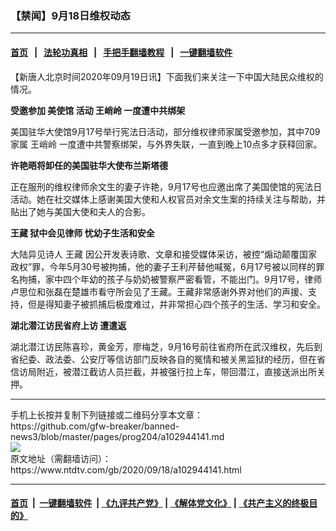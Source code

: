 ### 【禁闻】9月18日维权动态
------------------------

#### [首页](https://github.com/gfw-breaker/banned-news3/blob/master/README.md) &nbsp;&nbsp;|&nbsp;&nbsp; [法轮功真相](https://github.com/begood0513/basic/blob/master/README.md)  &nbsp;&nbsp;|&nbsp;&nbsp; [手把手翻墙教程](https://github.com/gfw-breaker/guides/wiki)  &nbsp;&nbsp;|&nbsp;&nbsp; [一键翻墙软件](https://github.com/gfw-breaker/nogfw/blob/master/README.md)  



<div><div class="post_content" itemprop="articleBody">
 <p>
  【新唐人北京时间2020年09月19日讯】下面我们来关注一下中国大陆民众维权的情况。
 </p>
 <p>
  <strong>
   受邀参加
   <ok href="https://www.ntdtv.com/gb/美使馆.htm">
    美使馆
   </ok>
   活动
   <ok href="https://www.ntdtv.com/gb/王峭岭.htm">
    王峭岭
   </ok>
   一度遭中共绑架
  </strong>
 </p>
 <p>
  美国驻华大使馆9月17号举行宪法日活动，部分维权律师家属受邀参加，其中709家属
  <ok href="https://www.ntdtv.com/gb/王峭岭.htm">
   王峭岭
  </ok>
  一度遭中共警察绑架，与外界失联，一直到晚上10点多才获释回家。
 </p>
 <p>
  <strong>
   许艳晤将卸任的美国驻华大使布兰斯塔德
  </strong>
 </p>
 <p>
  正在服刑的维权律师余文生的妻子许艳，9月17号也应邀出席了美国使馆的宪法日活动。她在社交媒体上感谢美国大使和人权官员对余文生案的持续关注与帮助，并贴出了她与美国大使和夫人的合影。
 </p>
 <p>
  <strong>
   <ok href="https://www.ntdtv.com/gb/王藏.htm">
    王藏
   </ok>
   狱中会见律师 忧幼子生活和安全
  </strong>
 </p>
 <p>
  大陆异见诗人
  <ok href="https://www.ntdtv.com/gb/王藏.htm">
   王藏
  </ok>
  因公开发表诗歌、文章和接受媒体采访，被控“煽动颠覆国家政权”罪，今年5月30号被拘捕，他的妻子王利芹替他喊冤，6月17号被以同样的罪名拘捕，家中四个年幼的孩子与奶奶被警察严密看管，不能出门。9月17号，律师卢思位和张磊在楚雄市看守所会见了王藏。王藏非常感谢外界对他们的声援、支持，但是得知妻子被抓捕后极度难过，并非常担心四个孩子的生活、学习和安全。
 </p>
 <p>
  <strong>
   湖北潜江访民省府上访 遭遣返
  </strong>
 </p>
 <p>
  湖北潜江访民陈喜珍，黄金芳，廖梅芝，9月16号前往省府所在武汉维权，先后到省纪委、政法委、公安厅等信访部门反映各自的冤情和被关黑监狱的经历，但在省信访局附近，被潜江截访人员拦截，并被强行拉上车，带回潜江，直接送派出所关押。
 </p>
 <div class="single_ad">
 </div>
</div>
</div>
<hr/>
手机上长按并复制下列链接或二维码分享本文章：<br/>
https://github.com/gfw-breaker/banned-news3/blob/master/pages/prog204/a102944141.md <br/>
<a href='https://github.com/gfw-breaker/banned-news3/blob/master/pages/prog204/a102944141.md'><img src='https://github.com/gfw-breaker/banned-news3/blob/master/pages/prog204/a102944141.md.png'/></a> <br/>
原文地址（需翻墙访问）：https://www.ntdtv.com/gb/2020/09/18/a102944141.html


------------------------
#### [首页](https://github.com/gfw-breaker/banned-news3/blob/master/README.md) &nbsp;|&nbsp; [一键翻墙软件](https://github.com/gfw-breaker/nogfw/blob/master/README.md) &nbsp;| [《九评共产党》](https://github.com/gfw-breaker/9ping.md/blob/master/README.md#九评之一评共产党是什么) | [《解体党文化》](https://github.com/gfw-breaker/jtdwh.md/blob/master/README.md) | [《共产主义的终极目的》](https://github.com/gfw-breaker/gczydzjmd.md/blob/master/README.md)


<img src='http://gfw-breaker.win/banned-news3/pages/prog204/a102944141.md' width='0px' height='0px'/>